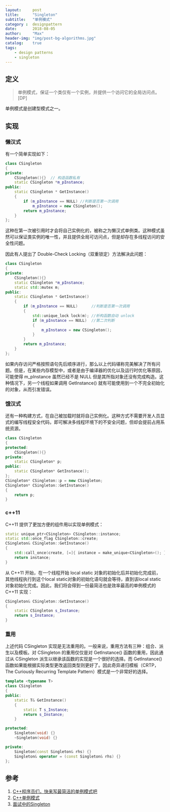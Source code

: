 ```yaml
---
layout:     post
title:      "Singleton"
subtitle:   "单例模式"
category :  designpattern
date:       2018-08-05
author:     "Max"
header-img: "img/post-bg-algorithms.jpg"
catalog:    true
tags:
    - design patterns
    - singleton
---
```



## 定义

> 单例模式，保证一个类仅有一个实例，并提供一个访问它的全局访问点。[DP]

单例模式是创建型模式之一。

## 实现

### 懒汉式

有一个简单实现如下：

```c++
class CSingleton
{
private:
    CSingleton(){}  // 构造函数私有
    static CSingleton *m_pInstance;
public:
    static CSingleton * GetInstance()
    {
        if (m_pInstance == NULL) //判断是否第一次调用
            m_pInstance = new CSingleton();
        return m_pInstance;
    }
};
```

这种在第一次被引用时才会将自己实例化的，被称之为懒汉式单例类。这种模式虽然可以保证类实例的唯一性，并且提供全局可访问点，但是却存在多线程访问的安全性问题。

因此有人提出了 Double-Check Locking（双重锁定）方法解决此问题：

```c++
class CSingleton
{
private:
    CSingleton(){}
    static CSingleton *m_pInstance;
    static std::mutex m;
public:
    static CSingleton * GetInstance()
    {
        if (m_pInstance == NULL)      //判断是否第一次调用
        {
            std::unique_lock lock(m); //析构函数自动 unlock
            if (m_pInstance == NULL)  //第二次判断
            {
                m_pInstance = new CSingleton();
            }
        }
        return m_pInstance;
    }
};
```

如果内存访问严格按照语句先后顺序进行，那么以上代码堪称完美解决了所有问题。但是，在某些内存模型中，或者是由于编译器的优化以及运行时优化等原因，可能使得 m_pInstance 虽然已经不是 NULL 但是其所指对象还没有完成构造。这种情况下，另一个线程如果调用 GetInstance() 就有可能使用到一个不完全初始化的对象，从而引发错误。

### 饿汉式

还有一种构建方式，在自己被加载时就将自己实例化。这种方式不需要开发人员显式的编写线程安全代码，即可解决多线程环境下的不安全问题，但却会提前占用系统资源。

```c++
class CSingleton
{
protected:
    CSingleton(){}
private:
    static CSingleton* p;
public:
    static CSingleton* GetInstance();
};
CSingleton* CSingleton::p = new CSingleton;
CSingleton* CSingleton::GetInstance()
{
    return p;
}
```

### c++11

C++11 提供了更加方便的组件用以实现单例模式：

```c++
static unique_ptr<CSingleton> CSingleton::instance;
static std::once_flag CSingleton::create;
CSingleton& CSingleton::GetInstance()
{
    std::call_once(create, [=]{ instance = make_unique<CSingleton>(); });
    return instance;
}
```

从 C++11 开始，在一个线程开始 local static 对象的初始化后并初始化完成前，其他线程执行到这个local static对象的初始化语句就会等待，直到该local static 对象初始化完成。因此，我们将会得到一份最简洁也是效率最高的单例模式的 C++11 实现：

```c++
CSingleton& CSingleton::GetInstance()
{
    static CSingleton s_Instance;
    return s_Instance;
}
```

### 重用

上述代码 CSingleton 实现是无法重用的。一般来说，重用方法有三种：组合、派生以及模板。对 CSingleton 的重用仅仅是对 GetInstance() 函数的重用，因此通过从 CSingleton 派生以继承该函数的实现是一个很好的选择。而 GetInstance() 函数如果能根据实际类型更改返回类型则更好了。因此奇异递归模板（CRTP，The Curiously Recurring Template Pattern）模式是一个非常好的选择。

```c++
template <typename T>
class CSingleton
{
public:
    static T& GetInstance()
    {
        static T s_Instance;
        return s_Instance;
    }

protected:
    Singleton(void) {}
    ~Singleton(void) {}

private:
    Singleton(const Singleton& rhs) {}
    Singleton& operator = (const Singleton& rhs) {}
};
```

## 参考

1. [C++程序员们，快来写最简洁的单例模式吧](http://www.cnblogs.com/zxh1210603696/p/4157294.html)
2. [C++单例模式](https://blog.csdn.net/qq_35280514/article/details/70211845)
3. [面试中的Singleton](http://www.cnblogs.com/loveis715/archive/2012/07/18/2598409.html)
